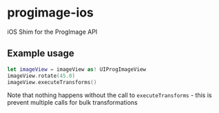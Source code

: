 # progimage-ios
iOS Shim for the ProgImage API

## Example usage

```swift
let imageView = imageView as! UIProgImageView
imageView.rotate(45.0)
imageView.executeTransforms()
```
Note that nothing happens without the call to `executeTransforms` - this is prevent multiple calls for bulk transformations

